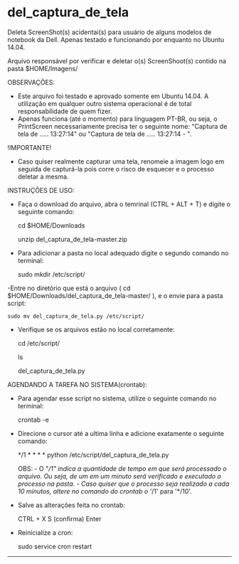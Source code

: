 del_captura_de_tela
===================

Deleta ScreenShot(s) acidentai(s) para usuário de alguns modelos de notebook da Dell. Apenas testado e funcionando por enquanto no Ubuntu 14.04.

Arquivo responsável por verificar e deletar o(s) ScreenShoot(s) contido na pasta $HOME/Imagens/ 

OBSERVAÇÕES: 
- Este arquivo foi testado e aprovado somente em Ubuntu 14.04. A utilização em qualquer outro sistema operacional é de total responsabilidade de quem fizer.
- Apenas funciona (até o momento) para linguagem PT-BR, ou seja, o PrintScreen necessariamente precisa ter o seguinte nome: "Captura de tela de ..... 13:27:14" ou "Captura de tela de ..... 13:27:14 - ".

!IMPORTANTE!
- Caso quiser realmente capturar uma tela, renomeie a imagem logo em seguida de capturá-la pois corre o risco de esquecer e o processo deletar a mesma.

INSTRUÇÕES DE USO:
- Faça o download do arquivo, abra o temrinal (CTRL + ALT + T) e digite o seguinte comando:

	cd $HOME/Downloads
	
	unzip del_captura_de_tela-master.zip

- Para adicionar a pasta no local adequado digite o segundo comando no terminal:

    sudo mkdir /etc/script/

-Entre no diretório que está o arquivo ( cd $HOME/Downloads/del_captura_de_tela-master/ ), e o envie para a pasta script:

    sudo mv del_captura_de_tela.py /etc/script/

- Verifique se os arquivos estão no local corretamente:

    cd /etc/script/
    
    ls
    
    del_captura_de_tela.py

AGENDANDO A TAREFA NO SISTEMA(crontab):
- Para agendar esse script no sistema, utilize o seguinte comando no terminal:

    crontab -e

- Direcione o cursor até a ultima linha e adicione exatamente o seguinte comando:

    */1 * * * * python /etc/script/del_captura_de_tela.py

    OBS: 
        - O "*/1" indica a quantidade de tempo em que será processado o arquivo. Ou seja, de um em um minuto será verificado e executado o processo na pasta.
        - Caso quiser que o processo seja realizado a cada 10 minutos, altere no comando do crontab o '*/1' para '*/10'.

- Salve as alterações feita no crontab:

	CTRL + X
	S (confirma)
	Enter

- Reinicialize a cron:
    
    sudo service cron restart

-----------------------------------------------------------------------------------------------------------------------------------------------

